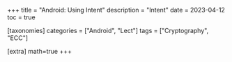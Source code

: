 +++
title = "Android: Using Intent"
description = "Intent"
date = 2023-04-12
toc = true

[taxonomies]
categories = ["Android", "Lect"]
tags = ["Cryptography", "ECC"]

[extra]
math=true
+++


